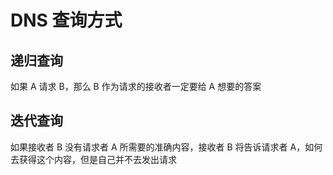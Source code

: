 # DNS 查询方式

## 递归查询

如果 A 请求 B，那么 B 作为请求的接收者一定要给 A 想要的答案


## 迭代查询

如果接收者 B 没有请求者 A 所需要的准确内容，接收者 B 将告诉请求者 A，如何去获得这个内容，但是自己并不去发出请求
